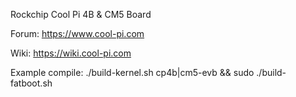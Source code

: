 Rockchip Cool Pi 4B & CM5 Board

Forum:
https://www.cool-pi.com

Wiki:
https://wiki.cool-pi.com

Example compile:
./build-kernel.sh cp4b|cm5-evb && sudo ./build-fatboot.sh

